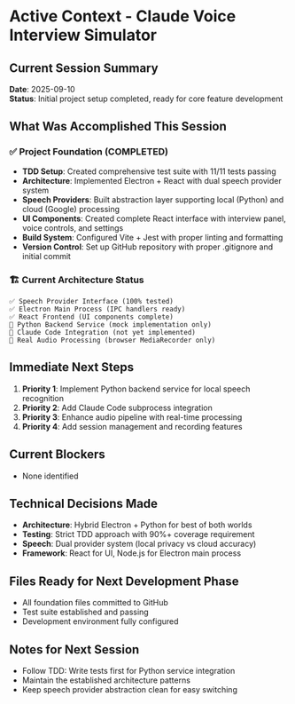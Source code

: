 # Active Context - Claude Voice Interview Simulator

## Current Session Summary
**Date**: 2025-09-10  
**Status**: Initial project setup completed, ready for core feature development

## What Was Accomplished This Session

### ✅ Project Foundation (COMPLETED)
- **TDD Setup**: Created comprehensive test suite with 11/11 tests passing
- **Architecture**: Implemented Electron + React with dual speech provider system
- **Speech Providers**: Built abstraction layer supporting local (Python) and cloud (Google) processing
- **UI Components**: Created complete React interface with interview panel, voice controls, and settings
- **Build System**: Configured Vite + Jest with proper linting and formatting
- **Version Control**: Set up GitHub repository with proper .gitignore and initial commit

### 🏗️ Current Architecture Status
```
✅ Speech Provider Interface (100% tested)
✅ Electron Main Process (IPC handlers ready)
✅ React Frontend (UI components complete)
🔄 Python Backend Service (mock implementation only)
🔄 Claude Code Integration (not yet implemented)
🔄 Real Audio Processing (browser MediaRecorder only)
```

## Immediate Next Steps
1. **Priority 1**: Implement Python backend service for local speech recognition
2. **Priority 2**: Add Claude Code subprocess integration
3. **Priority 3**: Enhance audio pipeline with real-time processing
4. **Priority 4**: Add session management and recording features

## Current Blockers
- None identified

## Technical Decisions Made
- **Architecture**: Hybrid Electron + Python for best of both worlds
- **Testing**: Strict TDD approach with 90%+ coverage requirement
- **Speech**: Dual provider system (local privacy vs cloud accuracy)
- **Framework**: React for UI, Node.js for Electron main process

## Files Ready for Next Development Phase
- All foundation files committed to GitHub
- Test suite established and passing
- Development environment fully configured

## Notes for Next Session
- Follow TDD: Write tests first for Python service integration
- Maintain the established architecture patterns
- Keep speech provider abstraction clean for easy switching
